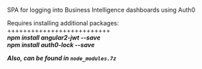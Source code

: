 SPA for logging into Business Intelligence dashboards using Auth0

Requires installing additional packages:
<br> ++++++++++++++++++++++++++
<br> <i> <b> npm install angular2-jwt --save
<br> <i> <b> npm install auth0-lock --save 

<blink>Also, can be found in </blink>
`node_modules.7z`

